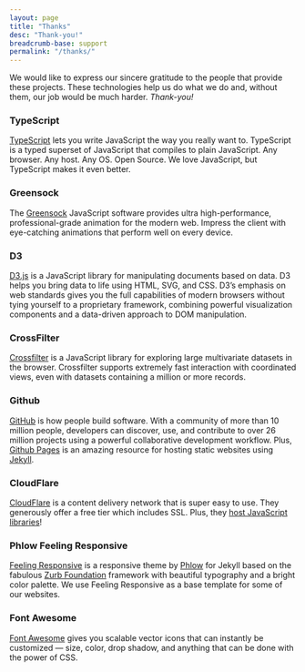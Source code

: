 ```yaml
---
layout: page
title: "Thanks"
desc: "Thank-you!"
breadcrumb-base: support
permalink: "/thanks/"
---
```


<p class="teaser b20">We would like to express our sincere gratitude to the people that provide these projects.  These technologies help us do what we do and, without them, our job would be much harder.  <em>Thank-you!</em></p>


### TypeScript

[TypeScript](http://www.typescriptlang.org/) lets you write JavaScript the way you really want to. TypeScript is a typed superset of JavaScript that compiles to plain JavaScript. Any browser. Any host. Any OS. Open Source. We love JavaScript, but TypeScript makes it even better.

### Greensock

The [Greensock](http://greensock.com/) JavaScript software provides ultra high-performance, professional-grade animation for the modern web. Impress the client with eye-catching animations that perform well on every device.


### D3

[D3.js](http://d3js.org/) is a JavaScript library for manipulating documents based on data. D3 helps you bring data to life using HTML, SVG, and CSS. D3’s emphasis on web standards gives you the full capabilities of modern browsers without tying yourself to a proprietary framework, combining powerful visualization components and a data-driven approach to DOM manipulation.


### CrossFilter

[Crossfilter](http://square.github.io/crossfilter/) is a JavaScript library for exploring large multivariate datasets in the browser. Crossfilter supports extremely fast interaction with coordinated views, even with datasets containing a million or more records.


### Github

[GitHub](https://github.com/) is how people build software. With a community of more than 10 million people, developers can discover, use, and contribute to over 26 million projects using a powerful collaborative development workflow.  Plus, [Github Pages](https://pages.github.com/) is an amazing resource for hosting static websites using [Jekyll](http://jekyllrb.com/).


### CloudFlare

[CloudFlare](https://www.cloudflare.com) is a content delivery network that is super easy to use. They generously offer a free tier which includes SSL. Plus, they [host JavaScript libraries](https://cdnjs.com/)!

### Phlow Feeling Responsive

[Feeling Responsive](https://phlow.github.io/feeling-responsive/) is a responsive theme by [Phlow](http://phlow.de/) for Jekyll based on the fabulous [Zurb Foundation](http://foundation.zurb.com/) framework with beautiful typography and a bright color palette. We use Feeling Responsive as a base template for some of our websites.


### Font Awesome


[Font Awesome](http://fontawesome.io/) gives you scalable vector icons that can instantly be customized — size, color, drop shadow, and anything that can be done with the power of CSS.


